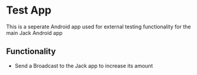 # Test App

This is a seperate Android app used for external testing functionality for the main Jack Android app

## Functionality

- Send a Broadcast to the Jack app to increase its amount
